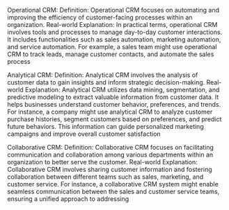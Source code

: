 Operational CRM:
Definition: Operational CRM focuses on automating and improving the efficiency of customer-facing processes within an organization.
Real-world Explanation: In practical terms, operational CRM involves tools and processes to manage day-to-day customer interactions. It includes functionalities such as sales automation, marketing automation, and service automation. For example, a sales team might use operational CRM to track leads, manage customer contacts, and automate the sales process

Analytical CRM:
Definition: Analytical CRM involves the analysis of customer data to gain insights and inform strategic decision-making.
Real-world Explanation: Analytical CRM utilizes data mining, segmentation, and predictive modeling to extract valuable information from customer data. It helps businesses understand customer behavior, preferences, and trends. For instance, a company might use analytical CRM to analyze customer purchase histories, segment customers based on preferences, and predict future behaviors. This information can guide personalized marketing campaigns and improve overall customer satisfaction

Collaborative CRM:
Definition: Collaborative CRM focuses on facilitating communication and collaboration among various departments within an organization to better serve the customer.
Real-world Explanation: Collaborative CRM involves sharing customer information and fostering collaboration between different teams such as sales, marketing, and customer service. For instance, a collaborative CRM system might enable seamless communication between the sales and customer service teams, ensuring a unified approach to addressing
